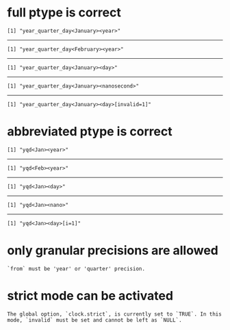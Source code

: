 # full ptype is correct

    [1] "year_quarter_day<January><year>"

---

    [1] "year_quarter_day<February><year>"

---

    [1] "year_quarter_day<January><day>"

---

    [1] "year_quarter_day<January><nanosecond>"

---

    [1] "year_quarter_day<January><day>[invalid=1]"

# abbreviated ptype is correct

    [1] "yqd<Jan><year>"

---

    [1] "yqd<Feb><year>"

---

    [1] "yqd<Jan><day>"

---

    [1] "yqd<Jan><nano>"

---

    [1] "yqd<Jan><day>[i=1]"

# only granular precisions are allowed

    `from` must be 'year' or 'quarter' precision.

# strict mode can be activated

    The global option, `clock.strict`, is currently set to `TRUE`. In this mode, `invalid` must be set and cannot be left as `NULL`.

